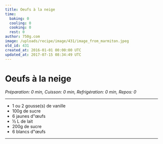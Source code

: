 ```yaml
---
title: Oeufs à la neige
time:
  baking: 0
  cooling: 0
  cooking: 0
  rest: 0
author: 750g.com
image: /uploads/recipe/image/431/image_from_marmiton.jpeg
old_id: 431
created_at: 2016-01-01 00:00:00 UTC
updated_at: 2017-07-15 08:34:49 UTC
---
```


# Oeufs à la neige

_Préparation: 0 min, Cuisson: 0 min, Refrigération: 0 min, Repos: 0_

---

- 1 ou 2 gousse(s) de vanille
- 100g de sucre
- 6 jaunes d"œufs
- ½ L de lait
- 200g de sucre
- 6 blancs d"œufs

---
